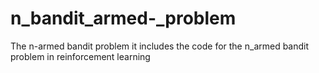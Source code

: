 # n_bandit_armed-_problem
The n-armed bandit problem
it includes the code for the n_armed bandit problem in reinforcement learning
